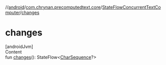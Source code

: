 //[android](../../../index.md)/[com.chrynan.precomputedtext.core](../index.md)/[StateFlowConcurrentTextComputer](index.md)/[changes](changes.md)



# changes  
[androidJvm]  
Content  
fun [changes](changes.md)(): StateFlow<[CharSequence](https://kotlinlang.org/api/latest/jvm/stdlib/kotlin/-char-sequence/index.html)?>  



